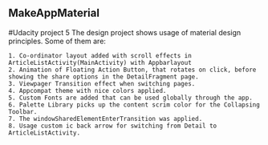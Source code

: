 ## MakeAppMaterial
#Udacity project 5 
The design project shows usage of material design principles. Some of them are:

    1. Co-ordinator layout added with scroll effects in ArticleListActivity(MainActivity) with Appbarlayout
    2. Animation of Floating Action Button, that rotates on click, before showing the share options in the DetailFragment page. 
    3. Viewpager Transition effect when switching pages. 
    4. Appcompat theme with nice colors applied. 
    5. Custom Fonts are added that can be used globally through the app. 
    6. Palette Library picks up the content scrim color for the Collapsing Toolbar. 
    7. The windowSharedElementEnterTransition was applied.
    8. Usage custom ic back arrow for switching from Detail to ArticleListActivity.
